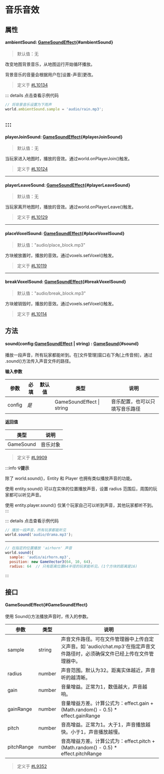 <script setup>
import '/style.css'
</script>
# 音乐音效
## 属性

#### <font id="API" />ambientSound<font id="Type">: [GameSoundEffect](./music#gamesoundeffect)</font>{#ambientSound}
> 默认值：无

改变地图背景音乐，从地图运行开始循环播放。

背景音乐的音量会根据用户在[设置-声音]更改。

> 定义于 [#L10134](https://github.com/box3lab/arena_dts/blob/main/GameAPI.d.ts#L10134)



::: details 点击查看示例代码
```javascript
// 将背景音乐设置为下雨声
world.ambientSound.sample = 'audio/rain.mp3';
```
:::
---


#### <font id="API" />playerJoinSound<font id="Type">: [GameSoundEffect](./music#gamesoundeffect)</font>{#playerJoinSound}
> 默认值：无

当玩家进入地图时，播放的音效。通过world.onPlayerJoin()触发。

> 定义于 [#L10124](https://github.com/box3lab/arena_dts/blob/main/GameAPI.d.ts#L10124)



---


#### <font id="API" />playerLeaveSound<font id="Type">: [GameSoundEffect](./music#gamesoundeffect)</font>{#playerLeaveSound}
> 默认值：无

当玩家离开地图时，播放的音效。通过world.onPlayerLeave()触发。

> 定义于 [#L10129](https://github.com/box3lab/arena_dts/blob/main/GameAPI.d.ts#L10129)


---


#### <font id="API" />placeVoxelSound<font id="Type">: [GameSoundEffect](./music#gamesoundeffect)</font>{#placeVoxelSound}
> 默认值："audio/place_block.mp3"

方块被放置时，播放的音效。通过voxels.setVoxel()触发。

> 定义于 [#L10119](https://github.com/box3lab/arena_dts/blob/main/GameAPI.d.ts#L10119)


---


#### <font id="API" />breakVoxelSound<font id="Type">: [GameSoundEffect](./music#gamesoundeffect)</font>{#breakVoxelSound}
> 默认值："audio/break_block.mp3"

方块被销毁时，播放的音效。通过voxels.setVoxel()触发。

> 定义于 [#L10114](https://github.com/box3lab/arena_dts/blob/main/GameAPI.d.ts#L10114)



## 方法

#### <font id="API" />sound(<font id="Type">config:[GameSoundEffect](./music#gamesoundeffect) | string</font>) <font id="Type">: [GameSound](https://www.yuque.com/box3lab/api/baptwu286416qyd6)</font>{#sound}

播放一段声音，所有玩家都能听到。在[文件管理]窗口右下角[上传音频]，通过 .sound()方法传入声音文件的路径。

**输入参数**

| **参数** | **必填** | **默认值** | **类型** | **说明** |
| --- | --- | --- | --- | --- |
| config | _是_ | | GameSoundEffect &#124; string | 音乐配置，也可以只填写音乐路径 |

**返回值**

| **类型** | **说明** |
| --- | --- |
| GameSound | 音乐对象 |

> 定义于 [#L9909](https://github.com/box3lab/arena_dts/blob/main/GameAPI.d.ts#L9909)


:::info
**💡提示**

除了 world.sound()，Entity 和 Player 也拥有类似播放声音的功能。

使用 entity.sound() 可以在实体的位置播放声音，设置 radius 范围后，周围的玩家都可以听见声音。

使用 entity.player.sound() 仅某个玩家自己可以听到声音，其他玩家都听不到。
:::

::: details 点击查看示例代码
```javascript
// 播放一段声音，所有玩家都能听见
world.sound('audio/drama.mp3');
```
---
```javascript
// 在指定的位置播放 'airhorn' 声音
world.sound({
  sample: 'audio/airhorn.mp3',
  position: new GameVector3(64, 10, 64),
  radius: 64  // 只有距离位置64半径的玩家能听见。(1个方块的距离是16)
```
:::

## 接口

#### <font id="API" />GameSoundEffect{#GameSoundEffect}
使用 Sound()方法播放声音时，传入的参数。

| **参数** | **类型** | **说明** |
| --- | --- | --- |
| sample | string | 声音文件路径。可在文件管理器中上传自定义声音。如 'audio/chat.mp3'在指定声音文件路径时，必须确保文件已经上传在文件管理器中。 |
| radius | number | 声音范围。默认为32。距离实体越近，声音听的越清晰。 |
| gain | number | 音量增益。正常为1，数值越大，声音越响。 |
| gainRange | number | 音量增益方差。计算公式为：effect.gain + (Math.random() - 0.5) * effect.gainRange |
| pitch | number | 音高增益。正常为1。大于1，声音播放越快。小于1，声音播放越慢。 |
| pitchRange | number | 音高增益方差。计算公式为：effect.pitch + (Math.random() - 0.5) * effect.pitchRange |

> 定义于 [#L9352](https://github.com/box3lab/arena_dts/blob/main/GameAPI.d.ts#L9352)

